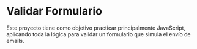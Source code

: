 # Validar Formulario
Este proyecto tiene como objetivo practicar principalmente JavaScript, aplicando toda la lógica para validar un formulario que simula el envío de emails.
